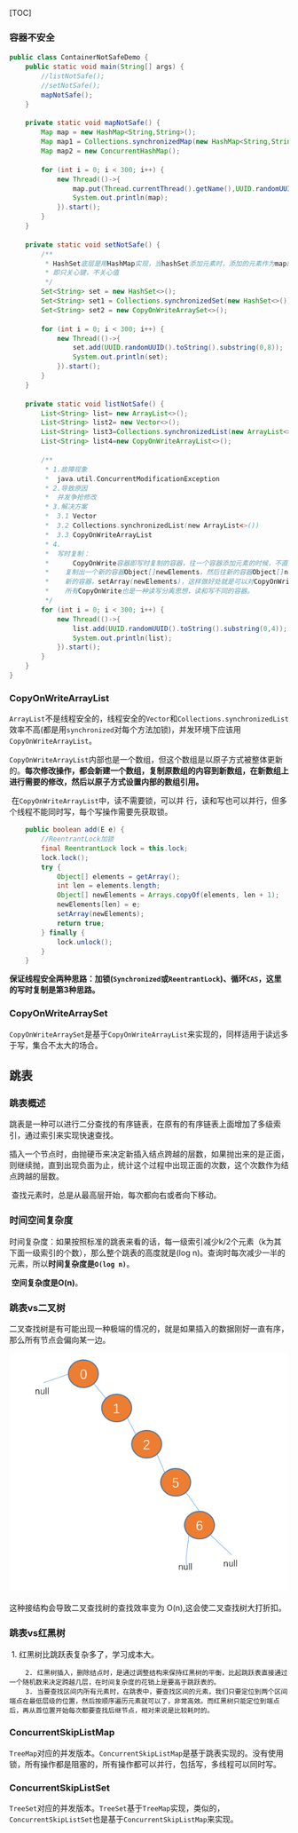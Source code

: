 [TOC]

### 容器不安全

```java
public class ContainerNotSafeDemo {
    public static void main(String[] args) {
        //listNotSafe();
        //setNotSafe();
        mapNotSafe();
    }

    private static void mapNotSafe() {
        Map map = new HashMap<String,String>();
        Map map1 = Collections.synchronizedMap(new HashMap<String,String>());
        Map map2 = new ConcurrentHashMap();

        for (int i = 0; i < 300; i++) {
            new Thread(()->{
                map.put(Thread.currentThread().getName(),UUID.randomUUID().toString().substring(0,8));
                System.out.println(map);
            }).start();
        }
    }

    private static void setNotSafe() {
        /**
         * HashSet底层是用HashMap实现，当hashSet添加元素时，添加的元素作为map的key,value为常量PRESENT(new Object()),
         * 即只关心键，不关心值
         */
        Set<String> set = new HashSet<>();
        Set<String> set1 = Collections.synchronizedSet(new HashSet<>());
        Set<String> set2 = new CopyOnWriteArraySet<>();

        for (int i = 0; i < 300; i++) {
            new Thread(()->{
                set.add(UUID.randomUUID().toString().substring(0,8));
                System.out.println(set);
            }).start();
        }
    }

    private static void listNotSafe() {
        List<String> list= new ArrayList<>();
        List<String> list2= new Vector<>();
        List<String> list3=Collections.synchronizedList(new ArrayList<>());
        List<String> list4=new CopyOnWriteArrayList<>();
        
        /**
         * 1.故障现象
         *  java.util.ConcurrentModificationException
         * 2.导致原因
         *  并发争抢修改
         * 3.解决方案
         *  3.1 Vector
         *  3.2 Collections.synchronizedList(new ArrayList<>())
         *  3.3 CopyOnWriteArrayList
         * 4.
         *  写时复制：
         *      CopyOnWrite容器即写时复制的容器，往一个容器添加元素的时候，不直接往当前容器Object[]添加，而是先将当前Object[]进行copy,
         *    复制出一个新的容器Object[]newElements，然后往新的容器Object[]new Elements里添加元素，添加完元素之后，再将原容器的引用指向
         *    新的容器，setArray(newElements)，这样做好处就是可以对CopyOnWrite容器进行并发的读。而不需要加锁。因为当前容器不会添加任何元素，
         *    所有CopyOnWrite也是一种读写分离思想，读和写不同的容器。
         */
        for (int i = 0; i < 300; i++) {
            new Thread(()->{
                list.add(UUID.randomUUID().toString().substring(0,4));
                System.out.println(list);
            }).start();
        }
    }
}

```



### CopyOnWriteArrayList

​		`ArrayList`不是线程安全的，线程安全的`Vector`和`Collections.synchronizedList`效率不高(都是用`synchronized`对每个方法加锁)，并发环境下应该用`CopyOnWriteArrayList`。

​		`CopyOnWriteArrayList`内部也是一个数组，但这个数组是以原子方式被整体更新的。**每次修改操作，都会新建一个数组，复制原数组的内容到新数组，在新数组上进行需要的修改，然后以原子方式设置内部的数组引用。**

​		在`CopyOnWriteArrayList`中，读不需要锁，可以并     行，读和写也可以并行，但多个线程不能同时写，每个写操作需要先获取锁。

```java
	public boolean add(E e) {
        //ReentrantLock加锁
        final ReentrantLock lock = this.lock;
        lock.lock();
        try {
            Object[] elements = getArray();
            int len = elements.length;
            Object[] newElements = Arrays.copyOf(elements, len + 1);
            newElements[len] = e;
            setArray(newElements);
            return true;
        } finally {
            lock.unlock();
        }
    }
```

​		**保证线程安全两种思路：加锁(`Synchronized`或`ReentrantLock`)、循环`CAS`，这里的写时复制是第3种思路。**

### CopyOnWriteArraySet

​		`CopyOnWriteArraySet`是基于`CopyOnWriteArrayList`来实现的，同样适用于读远多于写，集合不太大的场合。

## 跳表

### 跳表概述

​		跳表是一种可以进行二分查找的有序链表，在原有的有序链表上面增加了多级索引，通过索引来实现快速查找。

​		插入一个节点时，由抛硬币来决定新插入结点跨越的层数，如果抛出来的是正面，则继续抛，直到出现负面为止，统计这个过程中出现正面的次数，这个次数作为结点跨越的层数。

​		查找元素时，总是从最高层开始，每次都向右或者向下移动。

### 时间空间复杂度

​		时间复杂度：如果按照标准的跳表来看的话，每一级索引减少k/2个元素（k为其下面一级索引的个数），那么整个跳表的高度就是(log n)。查询时每次减少一半的元素，所以**时间复杂度是`O(log n)`**。

​		**空间复杂度是O(n)**。

### 跳表vs二叉树

​		二叉查找树是有可能出现一种极端的情况的，就是如果插入的数据刚好一直有序，那么所有节点会偏向某一边。

<div align="center"> <img src="img/二叉树.png"/> </div><br>
这种接结构会导致二叉查找树的查找效率变为 O(n),这会使二叉查找树大打折扣。

### 跳表vs红黑树

​	1. 红黑树比跳跃表复杂多了，学习成本大。

  		2. 红黑树插入，删除结点时，是通过调整结构来保持红黑树的平衡，比起跳跃表直接通过一个随机数来决定跨越几层，在时间复杂度的花销上是要高于跳跃表的。
  		3. 当要查找区间内所有元素时，在跳表中，要查找区间的元素，我们只要定位到两个区间端点在最低层级的位置，然后按顺序遍历元素就可以了，非常高效。而红黑树只能定位到端点后，再从首位置开始每次都要查找后继节点，相对来说是比较耗时的。

### ConcurrentSkipListMap

​		`TreeMap`对应的并发版本。`ConcurrentSkipListMap`是基于跳表实现的。没有使用锁，所有操作都是阻塞的，所有操作都可以并行，包括写，多线程可以同时写。

### ConcurrentSkipListSet

​		`TreeSet`对应的并发版本。`TreeSet`基于`TreeMap`实现，类似的，`ConcurrentSkipListSet`也是基于`ConcurrentSkipListMap`来实现。